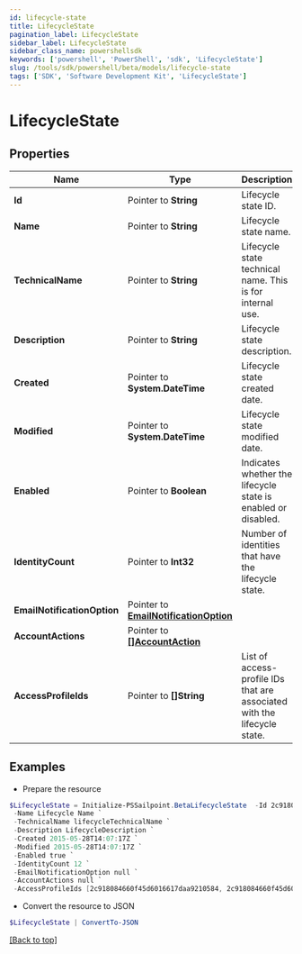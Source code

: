 ```yaml
---
id: lifecycle-state
title: LifecycleState
pagination_label: LifecycleState
sidebar_label: LifecycleState
sidebar_class_name: powershellsdk
keywords: ['powershell', 'PowerShell', 'sdk', 'LifecycleState'] 
slug: /tools/sdk/powershell/beta/models/lifecycle-state
tags: ['SDK', 'Software Development Kit', 'LifecycleState']
---
```



# LifecycleState

## Properties

Name | Type | Description | Notes
------------ | ------------- | ------------- | -------------
**Id** |  Pointer to **String** | Lifecycle state ID. | [optional] [readonly] 
**Name** |  Pointer to **String** | Lifecycle state name. | [optional] [readonly] 
**TechnicalName** |  Pointer to **String** | Lifecycle state technical name. This is for internal use. | [optional] [readonly] 
**Description** |  Pointer to **String** | Lifecycle state description. | [optional] 
**Created** |  Pointer to **System.DateTime** | Lifecycle state created date. | [optional] [readonly] 
**Modified** |  Pointer to **System.DateTime** | Lifecycle state modified date. | [optional] [readonly] 
**Enabled** |  Pointer to **Boolean** | Indicates whether the lifecycle state is enabled or disabled. | [optional] [default to $false]
**IdentityCount** |  Pointer to **Int32** | Number of identities that have the lifecycle state. | [optional] [readonly] 
**EmailNotificationOption** |  Pointer to [**EmailNotificationOption**](email-notification-option) |  | [optional] 
**AccountActions** |  Pointer to [**[]AccountAction**](account-action) |  | [optional] 
**AccessProfileIds** |  Pointer to **[]String** | List of access-profile IDs that are associated with the lifecycle state. | [optional] 

## Examples

- Prepare the resource
```powershell
$LifecycleState = Initialize-PSSailpoint.BetaLifecycleState  -Id 2c9180835d2e5168015d32f890ca1581 `
 -Name Lifecycle Name `
 -TechnicalName lifecycleTechnicalName `
 -Description LifecycleDescription `
 -Created 2015-05-28T14:07:17Z `
 -Modified 2015-05-28T14:07:17Z `
 -Enabled true `
 -IdentityCount 12 `
 -EmailNotificationOption null `
 -AccountActions null `
 -AccessProfileIds [2c918084660f45d6016617daa9210584, 2c918084660f45d6016617daa9210500]
```

- Convert the resource to JSON
```powershell
$LifecycleState | ConvertTo-JSON
```


[[Back to top]](#) 

